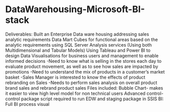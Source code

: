 # DataWarehousing-Microsoft-BI-stack
Deliverables:
Built an Enterprise Data ware housing addressing sales analytic requirements
Data Mart Cubes for functional areas based on the analytic requirements using SQL Server Analysis services (Using both Multidimensional and Tabular Models)
Using Tableau and Power BI to design Data Visualisations for business users and management to enable informed decisions
-Need to know what is selling in the stores each day to evaluate product movement, as well as to see how sales are impacted by promotions
-Need to understand the mix of products in a customer’s market basket
-Sales Manager is interested to know the effects of product rebranding on Sales
-Needs to perform sales analysis on overall product brand sales and rebrand product sales
Files included:
Bubble Chart- makes it easier to view high level model for non technical users
Advanced control- control package script required to run EDW and staging package in SSIS
BI: Full BI process visual
